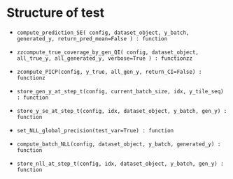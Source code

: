 # Structure of test

- `compute_prediction_SE( config, dataset_object, y_batch, generated_y, return_pred_mean=False ) : function`

- `zzcompute_true_coverage_by_gen_QI( config, dataset_object, all_true_y, all_generated_y, verbose=True ) : functionzz`

- `zcompute_PICP(config, y_true, all_gen_y, return_CI=False) : functionz`

- `store_gen_y_at_step_t(config, current_batch_size, idx, y_tile_seq) : function`

- `store_y_se_at_step_t(config, idx, dataset_object, y_batch, gen_y) : function`

- `set_NLL_global_precision(test_var=True) : function`

- `compute_batch_NLL(config, dataset_object, y_batch, generated_y) : function`

- `store_nll_at_step_t(config, idx, dataset_object, y_batch, gen_y) : function`

